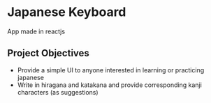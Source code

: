 # Japanese Keyboard
App made in reactjs

## Project Objectives
- Provide a simple UI to anyone interested in learning or practicing japanese
- Write in hiragana and katakana and provide corresponding kanji characters (as suggestions)
